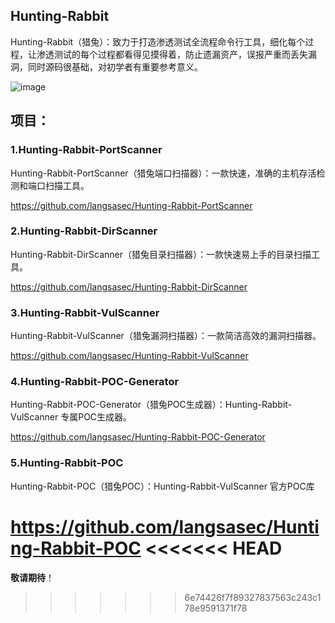 ## Hunting-Rabbit

Hunting-Rabbit（猎兔）：致力于打造渗透测试全流程命令行工具，细化每个过程，让渗透测试的每个过程都看得见摸得着，防止遗漏资产，误报严重而丢失漏洞，同时源码很基础，对初学者有重要参考意义。

![image](D:\Python-Demo\Hunting-Rabbit\img\cb4ef595-0c45-45ec-9821-63ce1792dee1.png)

## 项目：

### 1.Hunting-Rabbit-PortScanner

Hunting-Rabbit-PortScanner（猎兔端口扫描器）：一款快速，准确的主机存活检测和端口扫描工具。

https://github.com/langsasec/Hunting-Rabbit-PortScanner


### 2.Hunting-Rabbit-DirScanner

Hunting-Rabbit-DirScanner（猎兔目录扫描器）：一款快速易上手的目录扫描工具。

https://github.com/langsasec/Hunting-Rabbit-DirScanner

### 3.Hunting-Rabbit-VulScanner

Hunting-Rabbit-VulScanner（猎兔漏洞扫描器）：一款简洁高效的漏洞扫描器。

https://github.com/langsasec/Hunting-Rabbit-VulScanner

### 4.Hunting-Rabbit-POC-Generator

Hunting-Rabbit-POC-Generator（猎兔POC生成器）：Hunting-Rabbit-VulScanner 专属POC生成器。

https://github.com/langsasec/Hunting-Rabbit-POC-Generator

### 5.Hunting-Rabbit-POC

Hunting-Rabbit-POC（猎兔POC）：Hunting-Rabbit-VulScanner 官方POC库

https://github.com/langsasec/Hunting-Rabbit-POC
<<<<<<< HEAD
=======


**敬请期待**！
>>>>>>> 6e74426f7f89327837563c243c178e9591371f78

